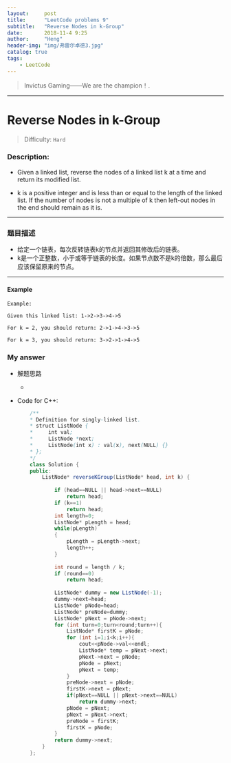 ```yaml
---
layout:     post
title:      "LeetCode problems 9"
subtitle:   "Reverse Nodes in k-Group"
date:       2018-11-4 9:25
author:     "Heng"
header-img: "img/弗雷尔卓德3.jpg"
catalog: true
tags:
    - LeetCode
---
```


>Invictus Gaming——We are the champion！.

---

# Reverse Nodes in k-Group 

>Difficulty: `Hard`

### Description:


- Given a linked list, reverse the nodes of a linked list k at a time and return its modified list.

- k is a positive integer and is less than or equal to the length of the linked list. If the number of nodes is not a multiple of k then left-out nodes in the end should remain as it is.

----


### 题目描述

- 给定一个链表，每次反转链表k的节点并返回其修改后的链表。
- k是一个正整数，小于或等于链表的长度。如果节点数不是k的倍数，那么最后应该保留原来的节点。

---

#### Example

    Example:

    Given this linked list: 1->2->3->4->5

    For k = 2, you should return: 2->1->4->3->5

    For k = 3, you should return: 3->2->1->4->5

### My answer

- 解题思路

    - 
        
- Code for C++:

    ```java
        /**
        * Definition for singly-linked list.
        * struct ListNode {
        *     int val;
        *     ListNode *next;
        *     ListNode(int x) : val(x), next(NULL) {}
        * };
        */
        class Solution {
        public:
            ListNode* reverseKGroup(ListNode* head, int k) {
            
                if (head==NULL || head->next==NULL)
                    return head;
                if (k==1)
                    return head;
                int length=0;
                ListNode* pLength = head;
                while(pLength)
                {
                    pLength = pLength->next;
                    length++;
                }
                
                int round = length / k;
                if (round==0)
                    return head;
                
                ListNode* dummy = new ListNode(-1);
                dummy->next=head;
                ListNode* pNode=head;
                ListNode* preNode=dummy;
                ListNode* pNext = pNode->next;
                for (int turn=0;turn<round;turn++){
                    ListNode* firstK = pNode;
                    for (int i=1;i<k;i++){
                        cout<<pNode->val<<endl;
                        ListNode* temp = pNext->next;
                        pNext->next = pNode;
                        pNode = pNext;
                        pNext = temp;
                    }
                    preNode->next = pNode;
                    firstK->next = pNext;
                    if(pNext==NULL || pNext->next==NULL)
                        return dummy->next;
                    pNode = pNext;
                    pNext = pNext->next;
                    preNode = firstK;
                    firstK = pNode;
                }
                return dummy->next;
            }
        };
    ```
